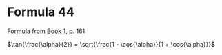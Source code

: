 # Formula 44

Formula from [Book 1](../Buch1.md), p. 161

$\tan{\frac{\alpha}{2}} = \sqrt{\frac{1 - \cos{\alpha}}{1 + \cos{\alpha}}}$

